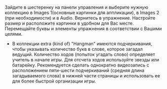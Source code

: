 Зайдите в шестеренку на панели управления и выберите нужную коллекцию в Images 1(основные картинки для аппликации), в Images 2 (при необходимости) и в Audio. Вернитесь в упражнение. Настройте размер и расположите картинки в удобном для Вас месте. Перемещайте буквы и элементы упражнения в соответствии с Вашими целями.

* В коллекции extra (kind of) "Hangman" имеются подчеркивания, чтобы указывать количество букв в слове, которое загадал ведущий. Количество ходов (попыток угадать слово) определяет учитель в начале игры. Для отсчета ходов используйте звезды или батарейку. Рекомендуется сделать однократно видеозапись с расположением пяти-шести подчеркиваний (средняя длина загадываемого слова) в нижней части страницы и использовать ее для более быстрой организации игры. 
